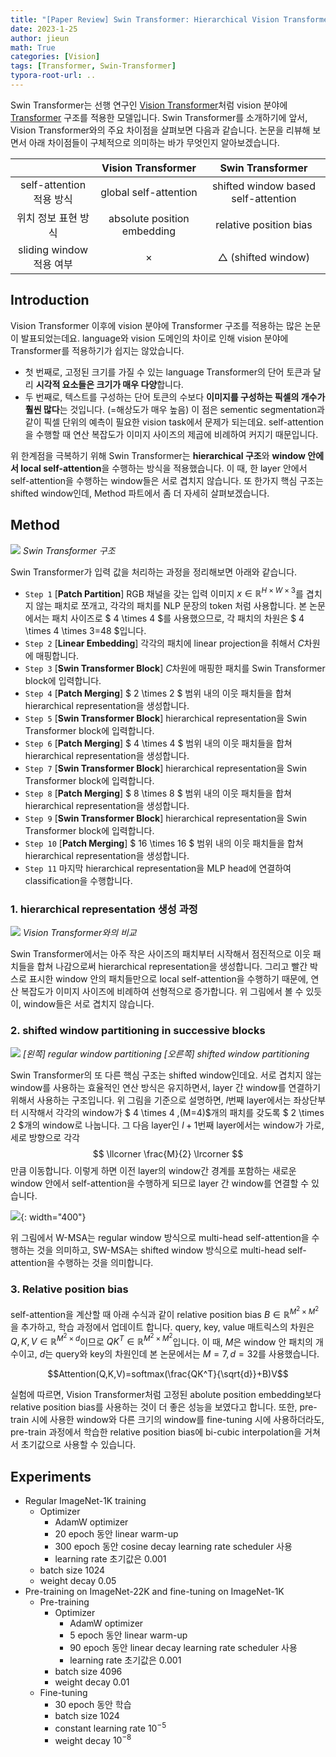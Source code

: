 ```yaml
---
title: "[Paper Review] Swin Transformer: Hierarchical Vision Transformer using Shifted Windows"
date: 2023-1-25
author: jieun
math: True
categories: [Vision]
tags: [Transformer, Swin-Transformer]
typora-root-url: ..
---
```


Swin Transformer는 선행 연구인 [Vision Transformer](https://jieun121070.github.io/posts/paper-review-An-Image-is-Worth-16x16-Words-Transformers-for-Image-Recognition-at-Scale/)처럼 vision 분야에 [Transformer](https://jieun121070.github.io/posts/paper-review-Attention-is-All-You-Need/) 구조를 적용한 모델입니다. Swin Transformer를 소개하기에 앞서, Vision Transformer와의 주요 차이점을 살펴보면 다음과 같습니다. 논문을 리뷰해 보면서 아래 차이점들이 구체적으로 의미하는 바가 무엇인지 알아보겠습니다.

|                          |     Vision Transformer      |          Swin Transformer           |
| :----------------------: | :-------------------------: | :---------------------------------: |
| self-attention 적용 방식 |    global self-attention    | shifted window based self-attention |
|   위치 정보 표현 방식    | absolute position embedding |       relative position bias        |
| sliding window 적용 여부 |          $\times$           |    $\triangle$ (shifted window)     |

## Introduction

Vision Transformer 이후에 vision 분야에 Transformer 구조를 적용하는 많은 논문이 발표되었는데요. language와 vision 도메인의 차이로 인해 vision 분야에 Transformer를 적용하기가 쉽지는 않았습니다.

- 첫 번째로, 고정된 크기를 가질 수 있는 language Transformer의 단어 토큰과 달리 **시각적 요소들은 크기가 매우 다양**합니다.
- 두 번째로, 텍스트를 구성하는 단어 토큰의 수보다 **이미지를 구성하는 픽셀의 개수가 훨씬 많다**는 것입니다. (=해상도가 매우 높음) 이 점은 sementic segmentation과 같이 픽셀 단위의 예측이 필요한 vision task에서 문제가 되는데요. self-attention을 수행할 때 연산 복잡도가 이미지 사이즈의 제곱에 비례하여 커지기 때문입니다.  

위 한계점을 극복하기 위해 Swin Transformer는 **hierarchical 구조**와 **window 안에서 local self-attention**을 수행하는 방식을 적용했습니다. 이 때, 한 layer 안에서 self-attention을 수행하는 window들은 서로 겹치지 않습니다. 또 한가지 핵심 구조는 shifted window인데, Method 파트에서 좀 더 자세히 살펴보겠습니다.

## Method

![](/assets/img/transformer/swin.jpg)
_Swin Transformer 구조_

Swin Transformer가 입력 값을 처리하는 과정을 정리해보면 아래와 같습니다. 

- `Step 1` [**Patch Partition**] RGB 채널을 갖는 입력 이미지 $x \in \mathbb{R}^{H \times W \times 3}$를 겹치지 않는 패치로 쪼개고, 각각의 패치를 NLP 문장의 token 처럼 사용합니다. 본 논문에서는 패치 사이즈로 $ 4 \times 4 $를 사용했으므로, 각 패치의 차원은 $ 4 \times 4 \times 3=48 $입니다.
- `Step 2` [**Linear Embedding**] 각각의 패치에 linear projection을 취해서 $C$차원에 매핑합니다. 
- `Step 3` [**Swin Transformer Block**] $C$차원에 매핑한 패치를 Swin Transformer block에 입력합니다.
- `Step 4` [**Patch Merging**] $ 2 \times 2 $ 범위 내의 이웃 패치들을 합쳐 hierarchical representation을 생성합니다.
- `Step 5` [**Swin Transformer Block**] hierarchical representation을 Swin Transformer block에 입력합니다.
- `Step 6` [**Patch Merging**] $ 4 \times 4 $ 범위 내의 이웃 패치들을 합쳐 hierarchical representation을 생성합니다.
- `Step 7` [**Swin Transformer Block**] hierarchical representation을 Swin Transformer block에 입력합니다.
- `Step 8` [**Patch Merging**] $ 8 \times 8 $ 범위 내의 이웃 패치들을 합쳐 hierarchical representation을 생성합니다.
- `Step 9` [**Swin Transformer Block**] hierarchical representation을 Swin Transformer block에 입력합니다.
- `Step 10` [**Patch Merging**] $ 16 \times 16 $ 범위 내의 이웃 패치들을 합쳐 hierarchical representation을 생성합니다.
- `Step 11` 마지막 hierarchical representation을 MLP head에 연결하여 classification을 수행합니다.

### 1. hierarchical representation 생성 과정

![](/assets/img/transformer/swin1.jpg)
_Vision Transformer와의 비교_

Swin Transformer에서는 아주 작은 사이즈의 패치부터 시작해서 점진적으로 이웃 패치들을 합쳐 나감으로써 hierarchical representation을 생성합니다. 그리고 빨간 박스로 표시한 window 안의 패치들만으로 local self-attention을 수행하기 때문에, 연산 복잡도가 이미지 사이즈에 비례하여 선형적으로 증가합니다. 위 그림에서 볼 수 있듯이, window들은 서로 겹치지 않습니다.

### 2. shifted window partitioning in successive blocks

![](/assets/img/transformer/swin2.jpg)
_[왼쪽] regular window partitioning [오른쪽] shifted window partitioning_

Swin Transformer의 또 다른 핵심 구조는 shifted window인데요. 서로 겹치지 않는 window를 사용하는 효율적인 연산 방식은 유지하면서, layer 간 window를 연결하기 위해서 사용하는 구조입니다. 위 그림을 기준으로 설명하면, $l$번째 layer에서는 좌상단부터 시작해서 각각의 window가 $ 4 \times 4 \,(M=4)$개의 패치를 갖도록 $ 2 \times 2 $개의 window로 나눕니다. 그 다음 layer인 $l+1$번째 layer에서는 window가 가로, 세로 방향으로 각각 $$ \llcorner \frac{M}{2} \lrcorner $$만큼 이동합니다. 이렇게 하면 이전 layer의 window간 경계를 포함하는 새로운 window 안에서 self-attention을 수행하게 되므로 layer 간 window를 연결할 수 있습니다.

![](/assets/img/transformer/swin3.jpg){: width="400"}

위 그림에서 W-MSA는 regular window 방식으로 multi-head self-attention을 수행하는 것을 의미하고, SW-MSA는 shifted window 방식으로 multi-head self-attention을 수행하는 것을 의미합니다. 

### 3. Relative position bias

self-attention을 계산할 때 아래 수식과 같이 relative position bias $B \in \mathbb{R}^{M^2 \times M^2}$을 추가하고, 학습 과정에서 업데이트 합니다. query, key, value 매트릭스의 차원은 $Q, K, V \in \mathbb{R}^{M^2 \times d}$이므로 $QK^T \in \mathbb{R}^{M^2 \times M^2}$입니다. 이 때, $M$은 window 안 패치의 개수이고, $d$는 query와 key의 차원인데 본 논문에서는 $M=7, \, d=32$를 사용했습니다.

$$Attention(Q,K,V)=softmax(\frac{QK^T}{\sqrt{d}}+B)V$$

실험에 따르면, Vision Transformer처럼 고정된 abolute position embedding보다 relative position bias를 사용하는 것이 더 좋은 성능을 보였다고 합니다. 또한, pre-train 시에 사용한 window와 다른 크기의 window를 fine-tuning 시에 사용하더라도, pre-train 과정에서 학습한 relative position bias에 bi-cubic interpolation을 거쳐서 초기값으로 사용할 수 있습니다. 

## Experiments

- Regular ImageNet-1K training
  - Optimizer
    - AdamW optimizer
    - 20 epoch 동안 linear warm-up
    - 300 epoch 동안 cosine decay learning rate scheduler 사용
    - learning rate 초기값은 0.001
  - batch size 1024
  - weight decay 0.05
- Pre-training on ImageNet-22K and fine-tuning on ImageNet-1K
  - Pre-training
    - Optimizer
      - AdamW optimizer
      - 5 epoch 동안 linear warm-up
      - 90 epoch 동안 linear decay learning rate scheduler 사용
      - learning rate 초기값은 0.001
    - batch size 4096
    - weight decay 0.01
  - Fine-tuning
    - 30 epoch 동안 학습
    - batch size 1024
    - constant learning rate $10^{-5}$
    - weight decay $10^{-8}$
